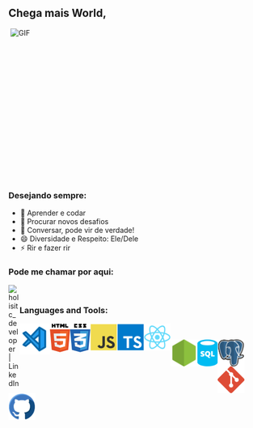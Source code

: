 ## Chega mais World,

 <img align="right" alt="GIF" src="https://cdn.dribbble.com/users/1292677/screenshots/6139167/avento.gif" width="500" height="320" />

### Desejando sempre:

- 🌱 Aprender e codar
- 👯 Procurar novos desafios
- 💬 Conversar, pode vir de verdade!
- 😄 Diversidade e Respeito: Ele/Dele
- ⚡ Rir e fazer rir

### Pode me chamar por aqui:

[<img align="left" alt="holisitc_developer | LinkedIn" width="22px" src="https://cdn.jsdelivr.net/npm/simple-icons@v3/icons/linkedin.svg" />][linkedin]

<br />

### Languages and Tools:

<img align="left" alt="Visual Studio Code" width="60px" src="./assets/visual-studio-code.svg" />

<img align="left" alt="HTML5" width="40px" src="./assets/html5.svg" />
<!--Html5 Icon by Maninder Kaur on Iconscout-->

<img align="left" alt="CSS3" width="40px" src="./assets/css3.svg" />
<!--Css3 Icon by Maninder Kaur on Iconscout-->

<img align="left" alt="Javascript" width="53px" src="./assets/javascript.svg" />
<!--Javascript Icon by Icon Mafia on Iconscout-->

<img align="left" alt="Typescript" width="53px" src="./assets/typescript.svg" />
<!--Typescript Icon by Icon Mafia on Iconscout-->

<img align="left" alt="React" width="53px" src="./assets/react.svg" /><br>

<!--Typescript Icon by Icon Mafia on Iconscout-->

<img align="left" alt="Nodejs" width="53px" src="./assets/nodejs.svg" />
<!--Node Dot Js Icon by Icon 54 on Iconscout-->

<img align="left" alt="SQL" width="40px" src="./assets/sql-database-generic.svg" />
<!--SQL database generic Icon from Azure Vector Icons pack on Iconduck-->

<img align="left" alt="Postgresql" width="53px" src="./assets/postgresql.svg" />
<!--Postgresql Icon  by Icon 54 on Iconscout-->

<img align="left" alt="Git" width="53px" src="./assets/git.svg" />
<!--Git Icon by Icon Mafia on Iconscout-->

<img align="left" alt="Github" width="53px" src="./assets/github.svg" />
<!--Github Icon by Roundicons .com on Iconscout-->

<br />

</details>

[linkedin]: https://www.linkedin.com/in/fernando-valani-b9335b218/
